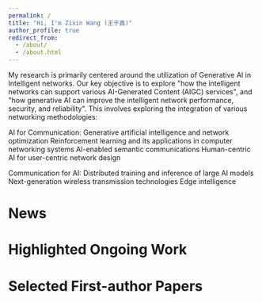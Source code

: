 ```yaml
---
permalink: /
title: "Hi, I'm Zixin Wang (王子鑫)"
author_profile: true
redirect_from: 
  - /about/
  - /about.html
---
```


My research is primarily centered around the utilization of Generative AI in Intelligent networks. Our key objective is to explore "how the intelligent networks can support various AI-Generated Content (AIGC) services", and "how generative AI can improve the intelligent network performance, security, and reliability". This involves exploring the integration of various networking methodologies:

AI for Communication:
Generative artificial intelligence and network optimization
Reinforcement learning and its applications in computer networking systems
AI-enabled semantic communications
Human-centric AI for user-centric network design

Communication for AI:
Distributed training and inference of large AI models
Next-generation wireless transmission technologies
Edge intelligence

News
======

Highlighted Ongoing Work
======


Selected First-author Papers
======
